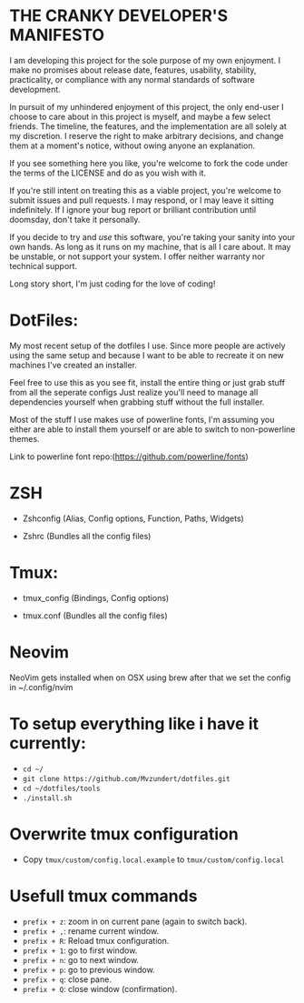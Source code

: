 # THE CRANKY DEVELOPER'S MANIFESTO

I am developing this project for the sole purpose of my own enjoyment.
I make no promises about release date, features, usability, stability,
practicality, or compliance with any normal standards of software
development.

In pursuit of my unhindered enjoyment of this project, the only end-user
I choose to care about in this project is myself, and maybe a few select
friends. The timeline, the features, and the implementation are all
solely at my discretion. I reserve the right to make arbitrary decisions,
and change them at a moment's notice, without owing anyone an explanation.

If you see something here you like, you're welcome to fork the code under
the terms of the LICENSE and do as you wish with it.

If you're still intent on treating this as a viable project, you're welcome
to submit issues and pull requests. I may respond, or I may leave it sitting
indefinitely. If I ignore your bug report or brilliant contribution until
doomsday, don't take it personally.

If you decide to try and _use_ this software, you're taking your sanity
into your own hands. As long as it runs on my machine, that is all I care
about. It may be unstable, or not support your system. I offer neither
warranty nor technical support.

Long story short, I'm just coding for the love of coding!

# DotFiles:

My most recent setup of the dotfiles I use. Since more people are actively using
the same setup and because I want to be able to recreate it on new machines I've created an installer.

Feel free to use this as you see fit, install the entire thing or just grab stuff from all the seperate configs
Just realize you'll need to manage all dependencies yourself when grabbing stuff without the full installer.

Most of the stuff I use makes use of powerline fonts, I'm assuming you either are able to install them yourself
or are able to switch to non-powerline themes.

Link to powerline font repo:(https://github.com/powerline/fonts)

# ZSH

- Zshconfig (Alias, Config options, Function, Paths, Widgets)

- Zshrc (Bundles all the config files)

# Tmux:

- tmux_config (Bindings, Config options)

- tmux.conf (Bundles all the config files)

# Neovim

NeoVim gets installed when on OSX using brew after that we set the config in
~/.config/nvim

# To setup everything like i have it currently:

- `cd ~/`
- `git clone https://github.com/Mvzundert/dotfiles.git`
- `cd ~/dotfiles/tools`
- `./install.sh`

# Overwrite tmux configuration

- Copy `tmux/custom/config.local.example` to `tmux/custom/config.local`

# Usefull tmux commands

- `prefix + z`: zoom in on current pane (again to switch back).
- `prefix + ,`: rename current window.
- `prefix + R`: Reload tmux configuration.
- `prefix + 1`: go to first window.
- `prefix + n`: go to next window.
- `prefix + p`: go to previous window.
- `prefix + q`: close pane.
- `prefix + Q`: close window (confirmation).
